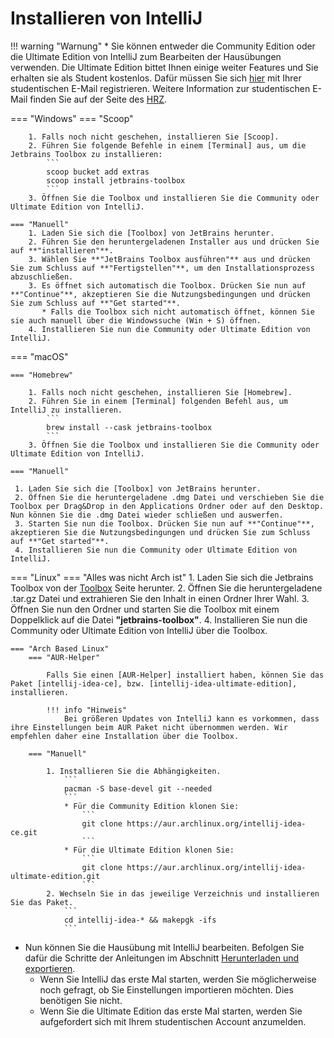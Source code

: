 # Installieren von IntelliJ

!!! warning "Warnung"
    * Sie können entweder die Community Edition oder die Ultimate Edition von IntelliJ zum Bearbeiten der Hausübungen verwenden.
    Die Ultimate Edition bittet Ihnen einige weiter Features und Sie erhalten sie als Student kostenlos. Dafür müssen Sie sich [hier] mit Ihrer studentischen E-Mail registrieren.
    Weitere Information zur studentischen E-Mail finden Sie auf der Seite des [HRZ].

=== "Windows"
    === "Scoop"

        1. Falls noch nicht geschehen, installieren Sie [Scoop].
        2. Führen Sie folgende Befehle in einem [Terminal] aus, um die Jetbrains Toolbox zu installieren:
            ```
            scoop bucket add extras
            scoop install jetbrains-toolbox
            ```
        3. Öffnen Sie die Toolbox und installieren Sie die Community oder Ultimate Edition von IntelliJ.

    === "Manuell"
        1. Laden Sie sich die [Toolbox] von JetBrains herunter.
        2. Führen Sie den heruntergeladenen Installer aus und drücken Sie auf **"installieren"**.
        3. Wählen Sie **"JetBrains Toolbox ausführen"** aus und drücken Sie zum Schluss auf **"Fertigstellen"**, um den Installationsprozess abzuschließen.
        3. Es öffnet sich automatisch die Toolbox. Drücken Sie nun auf **"Continue"**, akzeptieren Sie die Nutzungsbedingungen und drücken Sie zum Schluss auf **"Get started"**.
           * Falls die Toolbox sich nicht automatisch öffnet, können Sie sie auch manuell über die Windowssuche (Win + S) öffnen.
        4. Installieren Sie nun die Community oder Ultimate Edition von IntelliJ.

=== "macOS"

    === "Homebrew"

        1. Falls noch nicht geschehen, installieren Sie [Homebrew].
        2. Führen Sie in einem [Terminal] folgenden Befehl aus, um IntelliJ zu installieren.
            ```
            brew install --cask jetbrains-toolbox
            ```
        3. Öffnen Sie die Toolbox und installieren Sie die Community oder Ultimate Edition von IntelliJ.

    === "Manuell"

     1. Laden Sie sich die [Toolbox] von JetBrains herunter.
     2. Öffnen Sie die heruntergeladene .dmg Datei und verschieben Sie die Toolbox per Drag&Drop in den Applications Ordner oder auf den Desktop. Nun können Sie die .dmg Datei wieder schließen und auswerfen.
     3. Starten Sie nun die Toolbox. Drücken Sie nun auf **"Continue"**, akzeptieren Sie die Nutzungsbedingungen und drücken Sie zum Schluss auf **"Get started"**.
     4. Installieren Sie nun die Community oder Ultimate Edition von IntelliJ.

=== "Linux"
    === "Alles was nicht Arch ist"
        1. Laden Sie sich die Jetbrains Toolbox von der [Toolbox] Seite herunter.
        2. Öffnen Sie die heruntergeladene .tar.gz Datei und extrahieren Sie den Inhalt in einen Ordner Ihrer Wahl.
        3. Öffnen Sie nun den Ordner und starten Sie die Toolbox mit einem Doppelklick auf die Datei **"jetbrains-toolbox"**.
        4. Installieren Sie nun die Community oder Ultimate Edition von IntelliJ über die Toolbox.

    === "Arch Based Linux"
        === "AUR-Helper"

            Falls Sie einen [AUR-Helper] installiert haben, können Sie das Paket [intellij-idea-ce], bzw. [intellij-idea-ultimate-edition], installieren.

            !!! info "Hinweis"
                Bei größeren Updates von IntelliJ kann es vorkommen, dass ihre Einstellungen beim AUR Paket nicht übernommen werden. Wir empfehlen daher eine Installation über die Toolbox.

        === "Manuell"

            1. Installieren Sie die Abhängigkeiten.
                ```
                pacman -S base-devel git --needed
                ```
                * Für die Community Edition klonen Sie:
                    ```
                    git clone https://aur.archlinux.org/intellij-idea-ce.git
                    ```
                * Für die Ultimate Edition klonen Sie:
                    ```
                    git clone https://aur.archlinux.org/intellij-idea-ultimate-edition.git
                    ```
            2. Wechseln Sie in das jeweilige Verzeichnis und installieren Sie das Paket.
                ```
                cd intellij-idea-* && makepgk -ifs
                ```

* Nun können Sie die Hausübung mit IntelliJ bearbeiten. Befolgen Sie dafür die Schritte der Anleitungen im Abschnitt [Herunterladen und exportieren].
    * Wenn Sie IntelliJ das erste Mal starten, werden Sie möglicherweise noch gefragt, ob Sie Einstellungen importieren möchten. Dies benötigen Sie nicht.
    * Wenn Sie die Ultimate Edition das erste Mal starten, werden Sie aufgefordert sich mit Ihrem studentischen Account anzumelden.

[hier]: https://www.jetbrains.com/de-de/community/education/#students
[HRZ]: https://www.hrz.tu-darmstadt.de/services/it_services/linux_mail/index.de.jsp
[Toolbox]: https://www.jetbrains.com/de-de/toolbox-app/
[AUR-Helper]: https://wiki.archlinux.org/title/AUR_helper
[intellij-idea-ce]: https://aur.archlinux.org/packages/intellij-idea-ce
[intellij-idea-ultimate-edition]: https://aur.archlinux.org/packages/intellij-idea-ultimate-edition
[Herunterladen und Exportieren]: /exercises/download-import/
[Terminal]: /preparation/terminal/
[Homebrew]: /preparation/packagemanager/
[Scoop]: /preparation/packagemanager/
